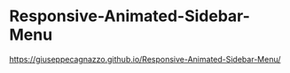 # Responsive-Animated-Sidebar-Menu


https://giuseppecagnazzo.github.io/Responsive-Animated-Sidebar-Menu/
